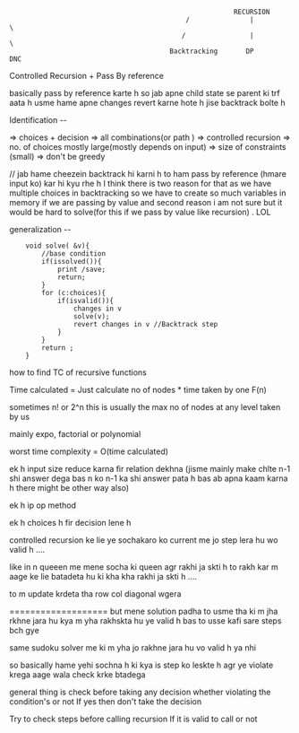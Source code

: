                                                            RECURSION
                                                /               |            \
                                               /                |             \
                                            Backtracking       DP             DNC

Controlled Recursion + Pass By reference

basically pass by reference karte h so jab apne child state se parent ki trf aata h usme hame apne changes revert karne hote h jise backtrack bolte h

Identification --

=> choices + decision
=> all combinations(or path )
=> controlled recursion
=> no. of choices mostly large(mostly depends on input)
=> size of constraints (small)
=> don't be greedy

// jab hame cheezein backtrack hi karni h to ham pass by reference (hmare input ko) kar hi kyu rhe h I think there is two reason for that as we have multiple choices in backtracking so we have to create so much variables in memory if we are passing by value and second reason i am not sure but it would be hard to solve(for this if we pass by value like recursion) . LOL

generalization --

        void solve( &v){
            //base condition
            if(issolved()){
                print /save;
                return;
            }
            for (c:choices){
                if(isvalid()){
                    changes in v
                    solve(v);
                    revert changes in v //Backtrack step
                }
            }
            return ;
        }

how to find TC of recursive functions

Time calculated = Just calculate no of nodes \* time taken by one F(n)

sometimes n! or 2^n this is usually the max no of nodes at any level taken by us

mainly expo, factorial or polynomial

worst time complexity = O(time calculated)

ek h input size reduce karna fir relation dekhna (jisme mainly make chlte n-1 shi answer dega bas n ko n-1 ka shi answer pata h bas ab apna kaam karna h there might be other way also)

ek h ip op method

ek h choices h fir decision lene h

controlled recursion ke lie ye sochakaro ko current me jo step lera hu wo valid h ....

like in n queeen me mene socha ki queen agr rakhi ja skti h to rakh kar m aage ke lie batadeta hu ki kha kha rakhi ja skti h ....

to m update krdeta tha row col diagonal wgera

===================
but mene solution padha to usme tha ki m jha rkhne jara hu kya m yha rakhskta hu ye valid h bas to usse kafi sare steps bch gye

same sudoku solver me ki m yha jo rakhne jara hu vo valid h ya nhi

so basically hame yehi sochna h ki kya is step ko leskte h agr ye violate krega aage wala check krke btadega

general thing is check before taking any decision whether violating the condition's or not
If yes then don't take the decision

Try to check steps before calling recursion If it is valid to call or not

